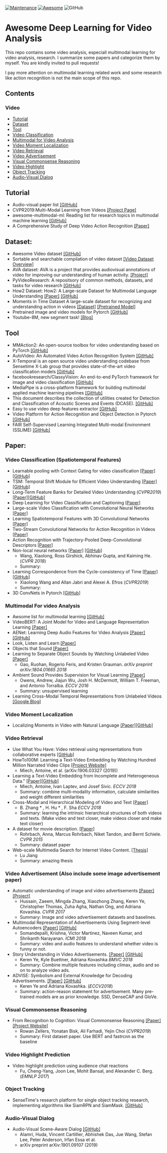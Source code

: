 [![Maintenance](https://img.shields.io/badge/Maintained%3F-YES-green.svg)](https://GitHub.com/Naereen/StrapDown.js/graphs/commit-activity)
[![Awesome](https://awesome.re/badge.svg)](https://awesome.re)
![GitHub](https://img.shields.io/badge/License-MIT-lightgrey.svg)

# Awesome Deep Learning for Video Analysis

This repo contains some video analysis, especiall multimodal learning for video analysis, research. I summarize some papers and categorize them by myself. You are kindly invited to pull requests!

I pay more attention on multimodal learning related work and some research like action recognition is not the main scope of this repo.

## Contents

### Video
- [Tutorial](#tutorial)
- [Dataset](#dataset)
- [Tool](#tool)
- [Video Classification](#video-classification-spatiotemporal-features)
- [Multimodal for Video Analysis](#multimodal-for-video-analysis)
- [Video Moment Localization](#video-moment-localization)
- [Video Retrieval](#video-retrieval)
- [Video Advertisement](#video-advertisement-also-include-some-image-advertisement-paper)
- [Visual Commonsense Reasoning](#visual-commonsense-reasoning)
- [Video Highlight](#video-highlight-prediction)
- [Object Tracking](#object-tracking)
- [Audio-Visual Dialog](#audio-visual-dialog)


## Tutorial

- Audio-visual paper list [[GitHub]](https://github.com/krantiparida/awesome-audio-visual)
- CVPR2019:Multi-Modal Learning from Videos [[Project Page]](https://sites.google.com/view/mmlv/home)
- awesome-multimodal-ml: Reading list for research topics in multimodal machine learning [[GitHub]](https://github.com/pliang279/awesome-multimodal-ml)
- A Comprehensive Study of Deep Video Action Recognition [[Paper]](https://arxiv.org/pdf/2012.06567.pdf)

## Dataset:

- Awesome Video dataset [[GitHub]](https://github.com/xiaobai1217/Awesome-Video-Datasets)
- Sortable and searchable compilation of video dataset [[Video Dataset Overview]](https://www.di.ens.fr/~miech/datasetviz/)
- AVA dataset: AVA is a project that provides audiovisual annotations of video for improving our understanding of human activity. [[Project]](https://research.google.com/ava/index.html)
- PyVideoResearch: A repositsory of common methods, datasets, and tasks for video research [[GitHub]](https://github.com/gsig/PyVideoResearch)
- How2 Dataset: How2: A Large-scale Dataset for Multimodal Language Understanding [[Paper]](https://arxiv.org/pdf/1811.00347.pdf) [[GitHub]](https://github.com/srvk/how2-dataset)
- Moments in Time Dataset A large-scale dataset for recognizing and understanding action in videos [[Dataset]](https://github.com/metalbubble/moments_models) [[Pretrained Model]](http://moments.csail.mit.edu/)
- Pretrained image and video models for Pytorch [[GitHub]](https://github.com/alexandonian/pretorched-x)
- Youtube-8M, new segment task! [[Blog]](https://ai.googleblog.com/2019/06/announcing-youtube-8m-segments-dataset.html)

## Tool

- MMAction2: An open-source toolbox for video understanding based on PyTorch [[GitHub]](https://github.com/open-mmlab/mmaction2)
- AutoVideo: An Automated Video Action Recognition System [[GitHub]](https://github.com/datamllab/autovideo)
- X-Temporal is an open source video understanding codebase from Sensetime X-Lab group that provides state-of-the-art video classification models [[GitHub]](https://github.com/Sense-X/X-Temporal)
- facebookresearch/ClassyVision: An end-to-end PyTorch framework for image and video classification [[GitHub]](https://github.com/facebookresearch/ClassyVision)
- MediaPipe is a cross-platform framework for building multimodal applied machine learning pipelines [[GitHub]](https://github.com/google/mediapipe)
- This document describes the collection of utilities created for Detection and Classification of Acoustic Scenes and Events (DCASE).  [[GitHub]](https://dcase-repo.github.io/dcase_util/index.html)
- Easy to use video deep features extractor [[GitHub]](https://github.com/antoine77340/video_feature_extractor)
- Video Platform for Action Recognition and Object Detection in Pytorch [[GitHub]](https://github.com/MichiganCOG/ViP)
- FAIR Self-Supervised Learning Integrated Multi-modal Environment (SSLIME) [[GitHub]](https://github.com/facebookresearch/fair-sslime)

## Paper:

### Video Classification (Spatiotemporal Features)

- Learnable pooling with Context Gating for video classification [[Paper]](https://arxiv.org/pdf/1706.06905.pdf) [[GitHub]](https://github.com/antoine77340/LOUPE)
- TSM: Temporal Shift Module for Efficient Video Understanding [[Paper]](https://arxiv.org/pdf/1811.08383.pdf) [[GitHub]](https://github.com/mit-han-lab/temporal-shift-module)
- Long-Term Feature Banks for Detailed Video Understanding (*CVPR2019*) [[Paper]](https://arxiv.org/pdf/1812.05038.pdf)[[GitHub]](https://github.com/facebookresearch/video-long-term-feature-banks)
- Deep Learning for Video Classification and Captioning [[Paper]](https://arxiv.org/pdf/1609.06782.pdf)
- Large-scale Video Classification with Convolutional Neural Networks [[Paper]](https://static.googleusercontent.com/media/research.google.com/zh-CN//pubs/archive/42455.pdf)
- Learning Spatiotemporal Features with 3D Convolutional Networks [[Paper]](http://www.cv-foundation.org/openaccess/content_iccv_2015/papers/Tran_Learning_Spatiotemporal_Features_ICCV_2015_paper.pdf)
- Two-Stream Convolutional Networks for Action Recognition in Videos [[Paper]](https://papers.nips.cc/paper/5353-two-stream-convolutional-networks-for-action-recognition-in-videos.pdf)
- Action Recognition with Trajectory-Pooled Deep-Convolutional Descriptors [[Paper]](http://www.cv-foundation.org/openaccess/content_cvpr_2015/papers/Wang_Action_Recognition_With_2015_CVPR_paper.pdf)
- Non-local neural networks [[Paper]](http://openaccess.thecvf.com/content_cvpr_2018/papers/Wang_Non-Local_Neural_Networks_CVPR_2018_paper.pdf) [[GitHub]](https://github.com/facebookresearch/video-nonlocal-net)
  - Wang, Xiaolong, Ross Girshick, Abhinav Gupta, and Kaiming He. (*CVPR 2018*)
  - Summary: 
- Learning Correspondence from the Cycle-consistency of Time [[Paper]](https://arxiv.org/pdf/1903.07593.pdf) [[GitHub]](https://github.com/xiaolonw/TimeCycle)
  - Xiaolong Wang and Allan Jabri and Alexei A. Efros (*CVPR2019*)
  - Summary: 
- 3D ConvNets in Pytorch [[GitHub]](https://github.com/Tushar-N/pytorch-resnet3d)

### Multimodal For video Analysis
- Awsome list for multimodal learning [[GitHub]](https://github.com/pliang279/multimodal-ml-reading-list)
- VideoBERT: A Joint Model for Video and Language Representation Learning [[Paper]](https://arxiv.org/abs/1904.01766)
- AENet: Learning Deep Audio Features for Video Analysis [[Paper]](https://arxiv.org/pdf/1701.00599.pdf) [[GitHub]](https://github.com/znaoya/aenet)
- Look, Listen and Learn [[Paper]](https://arxiv.org/pdf/1705.08168.pdf)
- Objects that Sound [[Paper]](https://arxiv.org/pdf/1712.06651)
- Learning to Separate Object Sounds by Watching Unlabeled Video [[Paper]](https://arxiv.org/pdf/1804.01665.pdf)
  - Gao, Ruohan, Rogerio Feris, and Kristen Grauman. *arXiv preprint arXiv:1804.01665 2018*
- Ambient Sound Provides Supervision for Visual Learning [[Paper]](http://www.eccv2016.org/files/posters/O-1B-01.pdf)
  - Owens, Andrew, Jiajun Wu, Josh H. McDermott, William T. Freeman, and Antonio Torralba. *ECCV 2016*
  - Summary: unsupervised learning
- Learning Cross-Modal Temporal Representations from Unlabeled Videos [[Google Blog]](https://ai.googleblog.com/2019/09/learning-cross-modal-temporal.html?m=1)

### Video Moment Localization

- Localizing Moments in Video with Natural Language [[Paper]](https://arxiv.org/pdf/1708.01641.pdf)[[GitHub]](https://github.com/LisaAnne/LocalizingMoments)

### Video Retrieval
- Use What You Have: Video retrieval using representations from collaborative experts [[GitHub]](https://github.com/albanie/collaborative-experts)
- HowTo100M: Learning a Text-Video Embedding by Watching Hundred Million Narrated Video Clips [[Project Website]](https://www.di.ens.fr/willow/research/howto100m/)
  - Miech, Antoine, et al. (arXiv:1906.03327 (2019))
- Learning a Text-Video Embedding from Incomplete and Heterogeneous Data." [[Paper]](https://arxiv.org/pdf/1804.02516.pdf)[[GitHub]](https://github.com/antoine77340/Mixture-of-Embedding-Experts)
  - Miech, Antoine, Ivan Laptev, and Josef Sivic. *ECCV 2018*
  - Summary: combine multi-modality information, calculate similarities and weight different similarities
- Cross-Modal and Hierarchical Modeling of Video and Text [[Paper]](https://arxiv.org/pdf/1810.07212.pdf)
  - B. Zhang * , H. Hu * , F. Sha *ECCV 2018*
  - Summary: learning the intrinsic hierarchical structures of both videos and texts. (Make video and text closer, make videos closer and make text closer)
- A dataset for movie description. [[Paper]](https://arxiv.org/pdf/1501.02530.pdf)
  - Rohrbach, Anna, Marcus Rohrbach, Niket Tandon, and Bernt Schiele. *CVPR 2015*
  - Summary: dataset paper
- Web-scale Multimedia Search for Internet Video Content. [[Thesis]](http://www.lujiang.info/resources/Thesis.pdf)
  - Lu Jiang
  - Summary: amazing thesis
  
### Video Advertisement (Also include some image advertisement paper)

- Automatic understanding of image and video advertisements [[Paper]](http://openaccess.thecvf.com/content_cvpr_2017/papers/Hussain_Automatic_Understanding_of_CVPR_2017_paper.pdf) [[Project]](http://people.cs.pitt.edu/~kovashka/ads/)
  - Hussain, Zaeem, Mingda Zhang, Xiaozhong Zhang, Keren Ye, Christopher Thomas, Zuha Agha, Nathan Ong, and Adriana Kovashka. *CVPR 2017*
  - Summary: Image and video advertisement datasets and baselines.
- Multimodal Representation of Advertisements Using Segment-level Autoencoders [[Paper]](https://sail.usc.edu/publications/files/p418-somandepalli.pdf) [[GitHub]](https://github.com/usc-sail/mica-multimodal-ads)
  - Somandepalli, Krishna, Victor Martinez, Naveen Kumar, and Shrikanth Narayanan. *ICMI 2018*
  - Summary: video and audio features to understand whether video is funny or not.
- Story Understanding in Video Advertisements. [[Paper]](http://people.cs.pitt.edu/~kovashka/ye_buettner_kovashka_bmvc2018.pdf) [[GitHub]](https://github.com/yekeren/Story-Video_ads_understanding)
  - Keren Ye, Kyle Buettner, Adriana Kovashka *BMVC 2018*
  - Summary: Combine multiple features including climax, audio and so on to analyze video ads. 
- ADVISE: Symbolism and External Knowledge for Decoding Advertisements. [[Paper]](http://people.cs.pitt.edu/~kovashka/ye_kovashka_advise_eccv2018.pdf) [[GitHub]](https://github.com/yekeren/ADVISE)
  - Keren Ye and Adriana Kovashka. (*ECCV2018*)
  - Summary: action-reason statement for advertisement. Many pre-trained models are as prior knowledge. SSD, DenseCAP and GloVe.

### Visual Commonsense Reasoning 

- From Recognition to Cognition: Visual Commonsense Reasoning [[Paper]](https://arxiv.org/pdf/1811.10830.pdf) [[Project Website]](https://visualcommonsense.com/)
  - Rowan Zellers, Yonatan Bisk, Ali Farhadi, Yejin Choi (*CVPR2019*)
  - Summary: First dataset paper. Use BERT and fastrcnn as the baseline

### Video Highlight Prediction

- Video highlight prediction using audience chat reactions
  - Fu, Cheng-Yang, Joon Lee, Mohit Bansal, and Alexander C. Berg. (*EMNLP 2017*)
  
### Object Tracking

- SenseTime's research platform for single object tracking research, implementing algorithms like SiamRPN and SiamMask. [[GitHub]](https://github.com/STVIR/pysot)

### Audio-Visual Dialog

- Audio-Visual Scene-Aware Dialog [[GitHub]](https://github.com/batra-mlp-lab/avsd)
  - Alamri, Huda, Vincent Cartillier, Abhishek Das, Jue Wang, Stefan Lee, Peter Anderson, Irfan Essa et al.
  - arXiv preprint arXiv:1901.09107 (2019) 


